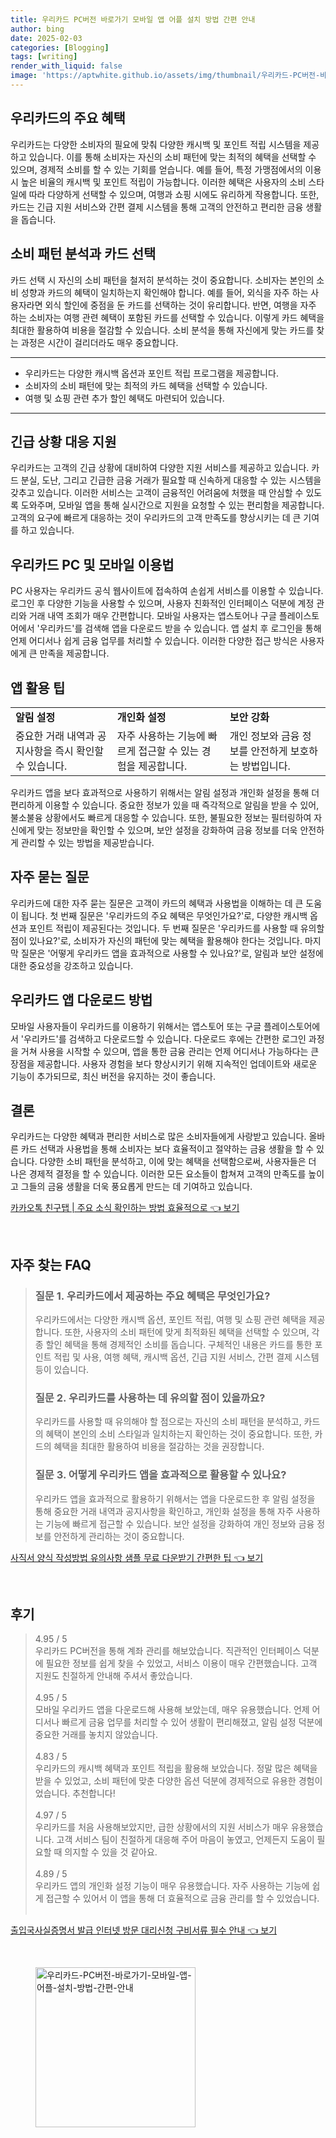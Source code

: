 ```yaml
---
title: 우리카드 PC버전 바로가기 모바일 앱 어플 설치 방법 간편 안내
author: bing
date: 2025-02-03
categories: [Blogging]
tags: [writing]
render_with_liquid: false
image: 'https://aptwhite.github.io/assets/img/thumbnail/우리카드-PC버전-바로가기-모바일-앱-어플-설치-방법-간편-안내.webp'
---
```



<h2 id='우리카드의 주요 혜택'>우리카드의 주요 혜택</h2>

<p>우리카드는 다양한 소비자의 필요에 맞춰 다양한 캐시백 및 포인트 적립 시스템을 제공하고 있습니다. 이를 통해 소비자는 자신의 소비 패턴에 맞는 최적의 혜택을 선택할 수 있으며, 경제적 소비를 할 수 있는 기회를 얻습니다. 예를 들어, 특정 가맹점에서의 이용 시 높은 비율의 캐시백 및 포인트 적립이 가능합니다. 이러한 혜택은 사용자의 소비 스타일에 따라 다양하게 선택할 수 있으며, 여행과 쇼핑 시에도 유리하게 작용합니다. 또한, 카드는 긴급 지원 서비스와 간편 결제 시스템을 통해 고객의 안전하고 편리한 금융 생활을 돕습니다.</p>

<h2 id='소비 패턴 분석과 카드 선택'>소비 패턴 분석과 카드 선택</h2>

<p>카드 선택 시 자신의 소비 패턴을 철저히 분석하는 것이 중요합니다. 소비자는 본인의 소비 성향과 카드의 혜택이 일치하는지 확인해야 합니다. 예를 들어, 외식을 자주 하는 사용자라면 외식 할인에 중점을 둔 카드를 선택하는 것이 유리합니다. 반면, 여행을 자주 하는 소비자는 여행 관련 혜택이 포함된 카드를 선택할 수 있습니다. 이렇게 카드 혜택을 최대한 활용하여 비용을 절감할 수 있습니다. 소비 분석을 통해 자신에게 맞는 카드를 찾는 과정은 시간이 걸리더라도 매우 중요합니다.</p>

<hr />

<ul>
    <li>우리카드는 다양한 캐시백 옵션과 포인트 적립 프로그램을 제공합니다.</li>
    <li>소비자의 소비 패턴에 맞는 최적의 카드 혜택을 선택할 수 있습니다.</li>
    <li>여행 및 쇼핑 관련 추가 할인 혜택도 마련되어 있습니다.</li>
</ul>

<hr />

<h2 id='긴급 상황 대응 지원'>긴급 상황 대응 지원</h2>

<p>우리카드는 고객의 긴급 상황에 대비하여 다양한 지원 서비스를 제공하고 있습니다. 카드 분실, 도난, 그리고 긴급한 금융 거래가 필요할 때 신속하게 대응할 수 있는 시스템을 갖추고 있습니다. 이러한 서비스는 고객이 금융적인 어려움에 처했을 때 안심할 수 있도록 도와주며, 모바일 앱을 통해 실시간으로 지원을 요청할 수 있는 편리함을 제공합니다. 고객의 요구에 빠르게 대응하는 것이 우리카드의 고객 만족도를 향상시키는 데 큰 기여를 하고 있습니다.</p>

<h2 id='우리카드 PC 및 모바일 이용법'>우리카드 PC 및 모바일 이용법</h2>

<p>PC 사용자는 우리카드 공식 웹사이트에 접속하여 손쉽게 서비스를 이용할 수 있습니다. 로그인 후 다양한 기능을 사용할 수 있으며, 사용자 친화적인 인터페이스 덕분에 계정 관리와 거래 내역 조회가 매우 간편합니다. 모바일 사용자는 앱스토어나 구글 플레이스토어에서 '우리카드'를 검색해 앱을 다운로드 받을 수 있습니다. 앱 설치 후 로그인을 통해 언제 어디서나 쉽게 금융 업무를 처리할 수 있습니다. 이러한 다양한 접근 방식은 사용자에게 큰 만족을 제공합니다.</p>

<h2 id='앱 활용 팁'>앱 활용 팁</h2>

<table>
    <tr>
        <td><b>알림 설정</b></td>
        <td><b>개인화 설정</b></td>
        <td><b>보안 강화</b></td>
    </tr>
    <tr>
        <td>중요한 거래 내역과 공지사항을 즉시 확인할 수 있습니다.</td>
        <td>자주 사용하는 기능에 빠르게 접근할 수 있는 경험을 제공합니다.</td>
        <td>개인 정보와 금융 정보를 안전하게 보호하는 방법입니다.</td>
    </tr>
</table>

<p>우리카드 앱을 보다 효과적으로 사용하기 위해서는 알림 설정과 개인화 설정을 통해 더 편리하게 이용할 수 있습니다. 중요한 정보가 있을 때 즉각적으로 알림을 받을 수 있어, 불소불융 상황에서도 빠르게 대응할 수 있습니다. 또한, 불필요한 정보는 필터링하여 자신에게 맞는 정보만을 확인할 수 있으며, 보안 설정을 강화하여 금융 정보를 더욱 안전하게 관리할 수 있는 방법을 제공받습니다.</p>

<h2 id='자주 묻는 질문'>자주 묻는 질문</h2>

<p>우리카드에 대한 자주 묻는 질문은 고객이 카드의 혜택과 사용법을 이해하는 데 큰 도움이 됩니다. 첫 번째 질문은 '우리카드의 주요 혜택은 무엇인가요?'로, 다양한 캐시백 옵션과 포인트 적립이 제공된다는 것입니다. 두 번째 질문은 '우리카드를 사용할 때 유의할 점이 있나요?'로, 소비자가 자신의 패턴에 맞는 혜택을 활용해야 한다는 것입니다. 마지막 질문은 '어떻게 우리카드 앱을 효과적으로 사용할 수 있나요?'로, 알림과 보안 설정에 대한 중요성을 강조하고 있습니다.</p>

<h2 id='우리카드 앱 다운로드 방법'>우리카드 앱 다운로드 방법</h2>

<p>모바일 사용자들이 우리카드를 이용하기 위해서는 앱스토어 또는 구글 플레이스토어에서 '우리카드'를 검색하고 다운로드할 수 있습니다. 다운로드 후에는 간편한 로그인 과정을 거쳐 사용을 시작할 수 있으며, 앱을 통한 금융 관리는 언제 어디서나 가능하다는 큰 장점을 제공합니다. 사용자 경험을 보다 향상시키기 위해 지속적인 업데이트와 새로운 기능이 추가되므로, 최신 버전을 유지하는 것이 좋습니다.</p>

<h2 id='결론'>결론</h2>

<p>우리카드는 다양한 혜택과 편리한 서비스로 많은 소비자들에게 사랑받고 있습니다. 올바른 카드 선택과 사용법을 통해 소비자는 보다 효율적이고 절약하는 금융 생활을 할 수 있습니다. 다양한 소비 패턴을 분석하고, 이에 맞는 혜택을 선택함으로써, 사용자들은 더 나은 경제적 결정을 할 수 있습니다. 이러한 모든 요소들이 합쳐져 고객의 만족도를 높이고 그들의 금융 생활을 더욱 풍요롭게 만드는 데 기여하고 있습니다.</p>


<p><a class="click-button" title="카카오톡 친구탭 | 주요 소식 확인하는 방법 효율적으로" href="https://aptwhite.github.io/posts/%EC%B9%B4%EC%B9%B4%EC%98%A4%ED%86%A1-%EC%B9%9C%EA%B5%AC%ED%83%AD-%EC%A3%BC%EC%9A%94-%EC%86%8C%EC%8B%9D-%ED%99%95%EC%9D%B8%ED%95%98%EB%8A%94-%EB%B0%A9%EB%B2%95-%ED%9A%A8%EC%9C%A8%EC%A0%81%EC%9C%BC%EB%A1%9C/" rel="dofollow">카카오톡 친구탭 | 주요 소식 확인하는 방법 효율적으로 👈 보기</a></p><br>
<h2 id='자주_찾는_FAQ'>자주 찾는 FAQ</h2>
<div itemscope="" itemtype="https://schema.org/FAQPage">
<blockquote>
<div itemscope="" itemprop="mainEntity" itemtype="https://schema.org/Question">
<h3 itemprop="name">질문 1. 우리카드에서 제공하는 주요 혜택은 무엇인가요?</h3>
<div itemscope="" itemprop="acceptedAnswer" itemtype="https://schema.org/Answer">
<span itemprop="text">
<p>우리카드에서는 다양한 캐시백 옵션, 포인트 적립, 여행 및 쇼핑 관련 혜택을 제공합니다. 또한, 사용자의 소비 패턴에 맞게 최적화된 혜택을 선택할 수 있으며, 각종 할인 혜택을 통해 경제적인 소비를 돕습니다. 구체적인 내용은 카드를 통한 포인트 적립 및 사용, 여행 혜택, 캐시백 옵션, 긴급 지원 서비스, 간편 결제 시스템 등이 있습니다.</p>
</span>
</div>
</div>
<div itemscope="" itemprop="mainEntity" itemtype="https://schema.org/Question">
<h3 itemprop="name">질문 2. 우리카드를 사용하는 데 유의할 점이 있을까요?</h3>
<div itemscope="" itemprop="acceptedAnswer" itemtype="https://schema.org/Answer">
<span itemprop="text">
<p>우리카드를 사용할 때 유의해야 할 점으로는 자신의 소비 패턴을 분석하고, 카드의 혜택이 본인의 소비 스타일과 일치하는지 확인하는 것이 중요합니다. 또한, 카드의 혜택을 최대한 활용하여 비용을 절감하는 것을 권장합니다.</p>
</span>
</div>
</div>
<div itemscope="" itemprop="mainEntity" itemtype="https://schema.org/Question">
<h3 itemprop="name">질문 3. 어떻게 우리카드 앱을 효과적으로 활용할 수 있나요?</h3>
<div itemscope="" itemprop="acceptedAnswer" itemtype="https://schema.org/Answer">
<span itemprop="text">
<p>우리카드 앱을 효과적으로 활용하기 위해서는 앱을 다운로드한 후 알림 설정을 통해 중요한 거래 내역과 공지사항을 확인하고, 개인화 설정을 통해 자주 사용하는 기능에 빠르게 접근할 수 있습니다. 보안 설정을 강화하여 개인 정보와 금융 정보를 안전하게 관리하는 것이 중요합니다.</p>
</span>
</div>
</div>
</blockquote>
</div>
<p><a class="click-button" title="사직서 양식 작성방법 유의사항 샘플 무료 다운받기 간편한 팁" href="https://aptwhite.github.io/posts/%EC%82%AC%EC%A7%81%EC%84%9C-%EC%96%91%EC%8B%9D-%EC%9E%91%EC%84%B1%EB%B0%A9%EB%B2%95-%EC%9C%A0%EC%9D%98%EC%82%AC%ED%95%AD-%EC%83%98%ED%94%8C-%EB%AC%B4%EB%A3%8C-%EB%8B%A4%EC%9A%B4%EB%B0%9B%EA%B8%B0-%EA%B0%84%ED%8E%B8%ED%95%9C-%ED%8C%81/" rel="dofollow">사직서 양식 작성방법 유의사항 샘플 무료 다운받기 간편한 팁 👈 보기</a></p><br>
<h2 id='후기'>후기</h2>
<div itemscope itemtype="https://schema.org/Product">
  <blockquote>
  <div itemprop="review" itemscope itemtype="https://schema.org/Review">
      <div itemprop="reviewRating" itemscope itemtype="https://schema.org/Rating"> <span itemprop="ratingValue">4.95</span> / <span itemprop="bestRating">5</span> </div>
      <span itemprop="reviewBody">우리카드 PC버전을 통해 계좌 관리를 해보았습니다. 직관적인 인터페이스 덕분에 필요한 정보를 쉽게 찾을 수 있었고, 서비스 이용이 매우 간편했습니다. 고객 지원도 친절하게 안내해 주셔서 좋았습니다.</span>
  </div>
  <br>
  <div itemprop="review" itemscope itemtype="https://schema.org/Review">
      <div itemprop="reviewRating" itemscope itemtype="https://schema.org/Rating"> <span itemprop="ratingValue">4.95</span> / <span itemprop="bestRating">5</span> </div>
      <span itemprop="reviewBody">모바일 우리카드 앱을 다운로드해 사용해 보았는데, 매우 유용했습니다. 언제 어디서나 빠르게 금융 업무를 처리할 수 있어 생활이 편리해졌고, 알림 설정 덕분에 중요한 거래를 놓치지 않았습니다.</span>
  </div>
  <br>
  <div itemprop="review" itemscope itemtype="https://schema.org/Review">
      <div itemprop="reviewRating" itemscope itemtype="https://schema.org/Rating"> <span itemprop="ratingValue">4.83</span> / <span itemprop="bestRating">5</span> </div>
      <span itemprop="reviewBody">우리카드의 캐시백 혜택과 포인트 적립을 활용해 보았습니다. 정말 많은 혜택을 받을 수 있었고, 소비 패턴에 맞춘 다양한 옵션 덕분에 경제적으로 유용한 경험이었습니다. 추천합니다!</span>
  </div>
  <br>
  <div itemprop="review" itemscope itemtype="https://schema.org/Review">
      <div itemprop="reviewRating" itemscope itemtype="https://schema.org/Rating"> <span itemprop="ratingValue">4.97</span> / <span itemprop="bestRating">5</span> </div>
      <span itemprop="reviewBody">우리카드를 처음 사용해보았지만, 급한 상황에서의 지원 서비스가 매우 유용했습니다. 고객 서비스 팀이 친절하게 대응해 주어 마음이 놓였고, 언제든지 도움이 필요할 때 의지할 수 있을 것 같아요.</span>
  </div>
  <br>
  <div itemprop="review" itemscope itemtype="https://schema.org/Review">
      <div itemprop="reviewRating" itemscope itemtype="https://schema.org/Rating"> <span itemprop="ratingValue">4.89</span> / <span itemprop="bestRating">5</span> </div>
      <span itemprop="reviewBody">우리카드 앱의 개인화 설정 기능이 매우 유용했습니다. 자주 사용하는 기능에 쉽게 접근할 수 있어서 이 앱을 통해 더 효율적으로 금융 관리를 할 수 있었습니다.</span>
  </div>
  <br>
  </blockquote>
</div>
<p><a class="click-button" title="출입국사실증명서 발급 인터넷 방문 대리신청 구비서류 필수 안내" href="https://aptwhite.github.io/posts/%EC%B6%9C%EC%9E%85%EA%B5%AD%EC%82%AC%EC%8B%A4%EC%A6%9D%EB%AA%85%EC%84%9C-%EB%B0%9C%EA%B8%89-%EC%9D%B8%ED%84%B0%EB%84%B7-%EB%B0%A9%EB%AC%B8-%EB%8C%80%EB%A6%AC%EC%8B%A0%EC%B2%AD-%EA%B5%AC%EB%B9%84%EC%84%9C%EB%A5%98-%ED%95%84%EC%88%98-%EC%95%88%EB%82%B4/" rel="dofollow">출입국사실증명서 발급 인터넷 방문 대리신청 구비서류 필수 안내 👈 보기</a></p><br>
<figure class="image"><img src="https://aptwhite.github.io/assets/img/thumbnail/우리카드-PC버전-바로가기-모바일-앱-어플-설치-방법-간편-안내.webp" alt="우리카드-PC버전-바로가기-모바일-앱-어플-설치-방법-간편-안내" width="256" height="256"></figure>
